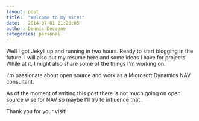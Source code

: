 ```yaml
---
layout: post
title:  "Welcome to my site!"
date:   2014-07-01 21:20:05
author: Dennis Decoene
categories: personal
---
```


Well I got Jekyll up and running in two hours. Ready to start blogging in the future. I will also put my resume here and some ideas I have for projects.
While at it, I might also share some of the things I'm working on.

I'm passionate about open source and work as a Microsoft Dynamics NAV consultant.

As of the moment of writing this post there is not much going on open source wise for NAV so maybe I'll try
to influence that.

Thank you for your visit!